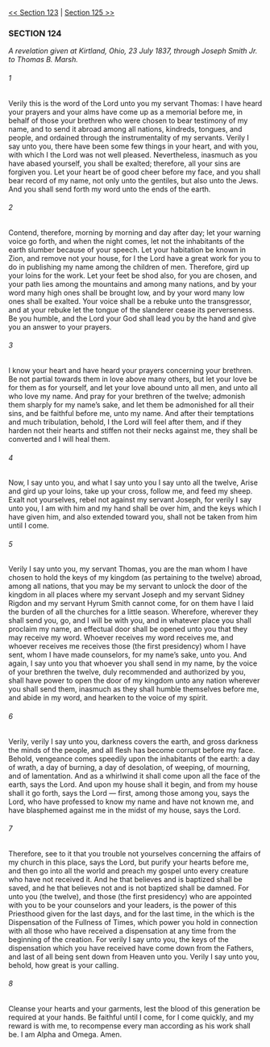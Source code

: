 [<< Section 123](Section%20123)  |  [Section 125 >>](Section%20125)

### SECTION 124

*A revelation given at Kirtland, Ohio, 23 July 1837, through Joseph Smith Jr. to Thomas B. Marsh.*

###### 1
Verily this is the word of the Lord unto you my servant Thomas: I have heard your prayers and your alms have come up as a memorial before me, in behalf of those your brethren who were chosen to bear testimony of my name, and to send it abroad among all nations, kindreds, tongues, and people, and ordained through the instrumentality of my servants. Verily I say unto you, there have been some few things in your heart, and with you, with which I the Lord was not well pleased. Nevertheless, inasmuch as you have abased yourself, you shall be exalted; therefore, all your sins are forgiven you. Let your heart be of good cheer before my face, and you shall bear record of my name, not only unto the gentiles, but also unto the Jews. And you shall send forth my word unto the ends of the earth.

###### 2
Contend, therefore, morning by morning and day after day; let your warning voice go forth, and when the night comes, let not the inhabitants of the earth slumber because of your speech. Let your habitation be known in Zion, and remove not your house, for I the Lord have a great work for you to do in publishing my name among the children of men. Therefore, gird up your loins for the work. Let your feet be shod also, for you are chosen, and your path lies among the mountains and among many nations, and by your word many high ones shall be brought low, and by your word many low ones shall be exalted. Your voice shall be a rebuke unto the transgressor, and at your rebuke let the tongue of the slanderer cease its perverseness. Be you humble, and the Lord your God shall lead you by the hand and give you an answer to your prayers.

###### 3
I know your heart and have heard your prayers concerning your brethren. Be not partial towards them in love above many others, but let your love be for them as for yourself, and let your love abound unto all men, and unto all who love my name. And pray for your brethren of the twelve; admonish them sharply for my name’s sake, and let them be admonished for all their sins, and be faithful before me, unto my name. And after their temptations and much tribulation, behold, I the Lord will feel after them, and if they harden not their hearts and stiffen not their necks against me, they shall be converted and I will heal them.

###### 4
Now, I say unto you, and what I say unto you I say unto all the twelve, Arise and gird up your loins, take up your cross, follow me, and feed my sheep. Exalt not yourselves, rebel not against my servant Joseph, for verily I say unto you, I am with him and my hand shall be over him, and the keys which I have given him, and also extended toward you, shall not be taken from him until I come.

###### 5
Verily I say unto you, my servant Thomas, you are the man whom I have chosen to hold the keys of my kingdom (as pertaining to the twelve) abroad, among all nations, that you may be my servant to unlock the door of the kingdom in all places where my servant Joseph and my servant Sidney Rigdon and my servant Hyrum Smith cannot come, for on them have I laid the burden of all the churches for a little season. Wherefore, wherever they shall send you, go, and I will be with you, and in whatever place you shall proclaim my name, an effectual door shall be opened unto you that they may receive my word. Whoever receives my word receives me, and whoever receives me receives those (the first presidency) whom I have sent, whom I have made counselors, for my name’s sake, unto you. And again, I say unto you that whoever you shall send in my name, by the voice of your brethren the twelve, duly recommended and authorized by you, shall have power to open the door of my kingdom unto any nation wherever you shall send them, inasmuch as they shall humble themselves before me, and abide in my word, and hearken to the voice of my spirit.

###### 6
Verily, verily I say unto you, darkness covers the earth, and gross darkness the minds of the people, and all flesh has become corrupt before my face. Behold, vengeance comes speedily upon the inhabitants of the earth: a day of wrath, a day of burning, a day of desolation, of weeping, of mourning, and of lamentation. And as a whirlwind it shall come upon all the face of the earth, says the Lord. And upon my house shall it begin, and from my house shall it go forth, says the Lord — first, among those among you, says the Lord, who have professed to know my name and have not known me, and have blasphemed against me in the midst of my house, says the Lord.

###### 7
Therefore, see to it that you trouble not yourselves concerning the affairs of my church in this place, says the Lord, but purify your hearts before me, and then go into all the world and preach my gospel unto every creature who have not received it. And he that believes and is baptized shall be saved, and he that believes not and is not baptized shall be damned. For unto you (the twelve), and those (the first presidency) who are appointed with you to be your counselors and your leaders, is the power of this Priesthood given for the last days, and for the last time, in the which is the Dispensation of the Fullness of Times, which power you hold in connection with all those who have received a dispensation at any time from the beginning of the creation. For verily I say unto you, the keys of the dispensation which you have received have come down from the Fathers, and last of all being sent down from Heaven unto you. Verily I say unto you, behold, how great is your calling.

###### 8
Cleanse your hearts and your garments, lest the blood of this generation be required at your hands. Be faithful until I come, for I come quickly, and my reward is with me, to recompense every man according as his work shall be. I am Alpha and Omega. Amen.